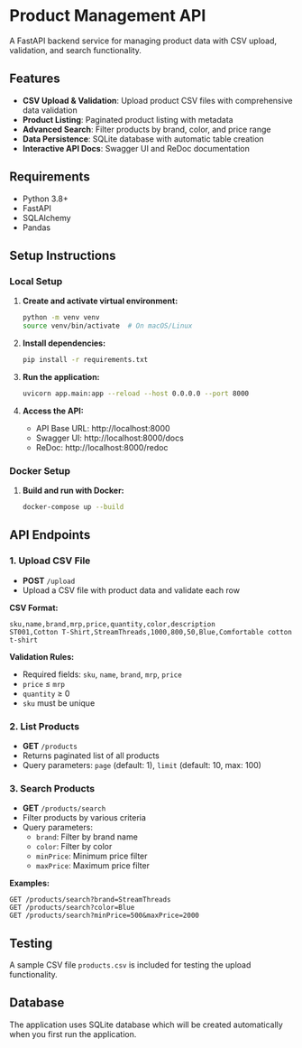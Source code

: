 # Product Management API

A FastAPI backend service for managing product data with CSV upload, validation, and search functionality.

## Features

- **CSV Upload & Validation**: Upload product CSV files with comprehensive data validation
- **Product Listing**: Paginated product listing with metadata
- **Advanced Search**: Filter products by brand, color, and price range
- **Data Persistence**: SQLite database with automatic table creation
- **Interactive API Docs**: Swagger UI and ReDoc documentation

## Requirements

- Python 3.8+
- FastAPI
- SQLAlchemy
- Pandas

## Setup Instructions

### Local Setup

1. **Create and activate virtual environment:**
   ```bash
   python -m venv venv
   source venv/bin/activate  # On macOS/Linux
   ```

2. **Install dependencies:**
   ```bash
   pip install -r requirements.txt
   ```

3. **Run the application:**
   ```bash
   uvicorn app.main:app --reload --host 0.0.0.0 --port 8000
   ```

4. **Access the API:**
   - API Base URL: http://localhost:8000
   - Swagger UI: http://localhost:8000/docs
   - ReDoc: http://localhost:8000/redoc

### Docker Setup

1. **Build and run with Docker:**
   ```bash
   docker-compose up --build
   ```

## API Endpoints

### 1. Upload CSV File
- **POST** `/upload`
- Upload a CSV file with product data and validate each row

**CSV Format:**
```csv
sku,name,brand,mrp,price,quantity,color,description
ST001,Cotton T-Shirt,StreamThreads,1000,800,50,Blue,Comfortable cotton t-shirt
```

**Validation Rules:**
- Required fields: `sku`, `name`, `brand`, `mrp`, `price`
- `price` ≤ `mrp`
- `quantity` ≥ 0
- `sku` must be unique

### 2. List Products
- **GET** `/products`
- Returns paginated list of all products
- Query parameters: `page` (default: 1), `limit` (default: 10, max: 100)

### 3. Search Products
- **GET** `/products/search`
- Filter products by various criteria
- Query parameters:
  - `brand`: Filter by brand name
  - `color`: Filter by color
  - `minPrice`: Minimum price filter
  - `maxPrice`: Maximum price filter

**Examples:**
```
GET /products/search?brand=StreamThreads
GET /products/search?color=Blue
GET /products/search?minPrice=500&maxPrice=2000
```

## Testing

A sample CSV file `products.csv` is included for testing the upload functionality.

## Database

The application uses SQLite database which will be created automatically when you first run the application.
